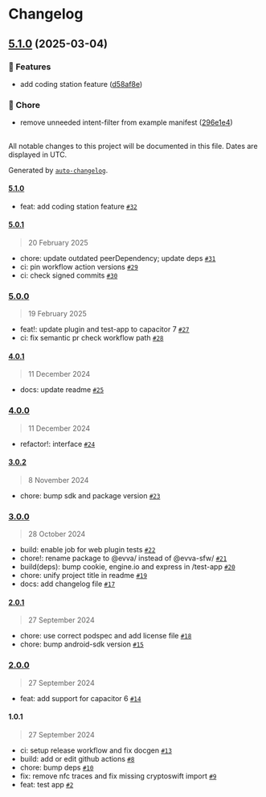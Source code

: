 # Changelog

## [5.1.0](https://github.com/evva-sfw/abrevva-capacitor/compare/5.0.1...5.1.0) (2025-03-04)

### 🎉 Features

* add coding station feature ([d58af8e](https://github.com/evva-sfw/abrevva-capacitor/commit/d58af8e028cee4bbc82d052cb7e596c565d89575))

### 🧹 Chore

* remove unneeded intent-filter from example manifest ([296e1e4](https://github.com/evva-sfw/abrevva-capacitor/commit/296e1e475863a36892ec82ad2994a8e99c0f6938))

##

All notable changes to this project will be documented in this file. Dates are displayed in UTC.

Generated by [`auto-changelog`](https://github.com/CookPete/auto-changelog).

#### [5.1.0](https://github.com/evva-sfw/abrevva-capacitor/compare/5.0.1...5.1.0)

- feat: add coding station feature [`#32`](https://github.com/evva-sfw/abrevva-capacitor/pull/32)

#### [5.0.1](https://github.com/evva-sfw/abrevva-capacitor/compare/5.0.0...5.0.1)

> 20 February 2025

- chore: update outdated peerDependency; update deps [`#31`](https://github.com/evva-sfw/abrevva-capacitor/pull/31)
- ci: pin workflow action versions [`#29`](https://github.com/evva-sfw/abrevva-capacitor/pull/29)
- ci: check signed commits [`#30`](https://github.com/evva-sfw/abrevva-capacitor/pull/30)

### [5.0.0](https://github.com/evva-sfw/abrevva-capacitor/compare/4.0.1...5.0.0)

> 19 February 2025

- feat!: update plugin and test-app to capacitor 7 [`#27`](https://github.com/evva-sfw/abrevva-capacitor/pull/27)
- ci: fix semantic pr check workflow path [`#28`](https://github.com/evva-sfw/abrevva-capacitor/pull/28)

#### [4.0.1](https://github.com/evva-sfw/abrevva-capacitor/compare/4.0.0...4.0.1)

> 11 December 2024

- docs: update readme [`#25`](https://github.com/evva-sfw/abrevva-capacitor/pull/25)

### [4.0.0](https://github.com/evva-sfw/abrevva-capacitor/compare/3.0.2...4.0.0)

> 11 December 2024

- refactor!: interface [`#24`](https://github.com/evva-sfw/abrevva-capacitor/pull/24)

#### [3.0.2](https://github.com/evva-sfw/abrevva-capacitor/compare/3.0.0...3.0.2)

> 8 November 2024

- chore: bump sdk and package version [`#23`](https://github.com/evva-sfw/abrevva-capacitor/pull/23)

### [3.0.0](https://github.com/evva-sfw/abrevva-capacitor/compare/2.0.1...3.0.0)

> 28 October 2024

- build: enable job for web plugin tests [`#22`](https://github.com/evva-sfw/abrevva-capacitor/pull/22)
- chore!: rename package to @evva/ instead of @evva-sfw/ [`#21`](https://github.com/evva-sfw/abrevva-capacitor/pull/21)
- build(deps): bump cookie, engine.io and express in /test-app [`#20`](https://github.com/evva-sfw/abrevva-capacitor/pull/20)
- chore: unify project title in readme [`#19`](https://github.com/evva-sfw/abrevva-capacitor/pull/19)
- docs: add changelog file [`#17`](https://github.com/evva-sfw/abrevva-capacitor/pull/17)

#### [2.0.1](https://github.com/evva-sfw/abrevva-capacitor/compare/2.0.0...2.0.1)

> 27 September 2024

- chore: use correct podspec and add license file [`#18`](https://github.com/evva-sfw/abrevva-capacitor/pull/18)
- chore: bump android-sdk version [`#15`](https://github.com/evva-sfw/abrevva-capacitor/pull/15)

### [2.0.0](https://github.com/evva-sfw/abrevva-capacitor/compare/1.0.1...2.0.0)

> 27 September 2024

- feat: add support for capacitor 6 [`#14`](https://github.com/evva-sfw/abrevva-capacitor/pull/14)

#### 1.0.1

> 27 September 2024

- ci: setup release workflow and fix docgen [`#13`](https://github.com/evva-sfw/abrevva-capacitor/pull/13)
- build: add or edit github actions [`#8`](https://github.com/evva-sfw/abrevva-capacitor/pull/8)
- chore: bump deps [`#10`](https://github.com/evva-sfw/abrevva-capacitor/pull/10)
- fix: remove nfc traces and fix missing cryptoswift import [`#9`](https://github.com/evva-sfw/abrevva-capacitor/pull/9)
- feat: test app [`#2`](https://github.com/evva-sfw/abrevva-capacitor/pull/2)
